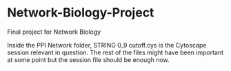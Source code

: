 # Network-Biology-Project
Final project for Network Biology

Inside the PPI Network folder, STRING 0_9 cutoff.cys is the Cytoscape session relevant in question. The rest of the files might have been important at some point but the session file should be enough now.
